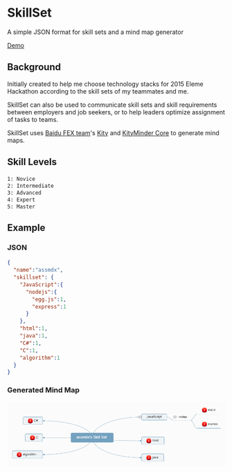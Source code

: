 # SkillSet
A simple JSON format for skill sets and a mind map generator

[Demo](http://nexzhu.github.io/SkillSet/)

## Background

Initially created to help me choose technology stacks for 2015 Eleme Hackathon according to the skill sets of my teammates and me.

SkillSet can also be used to communicate skill sets and skill requirements between employers and job seekers, or to help leaders optimize assignment of tasks to teams.

SkillSet uses [Baidu FEX team](http://fex.baidu.com/)'s [Kity](https://github.com/fex-team/kity) and [KityMinder Core](https://github.com/fex-team/kityminder-core) to generate mind maps.

## Skill Levels

    1: Novice
    2: Intermediate
    3: Advanced
    4: Expert
    5: Master

## Example

### JSON

```json
{
  "name":"assmdx",
  "skillset": {
    "JavaScript":{
      "nodejs":{
        "egg.js":1,
        "express":1
      }
    },
    "html":1,
    "java":1,
    "C#":1,
    "C":1,
    "algorithm":1
  }
}

```

### Generated Mind Map

![skill-set.png](docs/skill-set.png)
